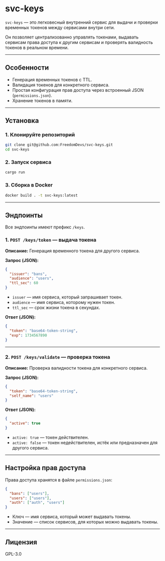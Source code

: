 # svc-keys

`svc-keys` — это легковесный внутренний сервис для выдачи и проверки временных токенов между сервисами внутри сети.  

Он позволяет централизованно управлять токенами, выдавать сервисам права доступа к другим сервисам и проверять валидность токенов в реальном времени.

---

## Особенности

- Генерация временных токенов с TTL.
- Валидация токенов для конкретного сервиса.
- Простая конфигурация прав доступа через встроенный JSON (`permissions.json`).
- Хранение токенов в памяти.

---

## Установка

### 1. Клонируйте репозиторий

```bash
git clone git@github.com:FreedomDevs/svc-keys.git
cd svc-keys
```

### 2. Запуск сервиса

```bash
cargo run
```

### 3. Сборка в Docker

```bash
docker build . -t svc-keys:latest
```

---

## Эндпоинты

Все эндпоинты имеют префикс `/keys`.

### 1. `POST /keys/token` — выдача токена

**Описание:** Генерация временного токена для другого сервиса.

**Запрос (JSON):**

```json
{
  "issuer": "bans",
  "audience": "users",
  "ttl_sec": 60
}
```

- `issuer` — имя сервиса, который запрашивает токен.
- `audience` — имя сервиса, которому нужен токен.
- `ttl_sec` — срок жизни токена в секундах.

**Ответ (JSON):**

```json
{
  "token": "base64-token-string",
  "exp": 1734567890
}
```

---

### 2. `POST /keys/validate` — проверка токена

**Описание:** Проверка валидности токена для конкретного сервиса.

**Запрос (JSON):**

```json
{
  "token": "base64-token-string",
  "self_name": "users"
}
```

**Ответ (JSON):**

```json
{
  "active": true
}
```

- `active: true` — токен действителен.
- `active: false` — токен недействителен, истёк или предназначен для другого сервиса.

---

## Настройка прав доступа

Права доступа хранятся в файле `permissions.json`:

```json
{
  "bans": ["users"],
  "users": ["users"],
  "auth": ["auth", "users"]
}
```

- Ключ — имя сервиса, который может выдавать токены.
- Значение — список сервисов, для которых можно выдавать токены.

---

## Лицензия

GPL-3.0

